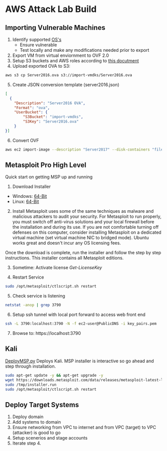 # AWS Attack Lab Build 

## Importing Vulnerable Machines
1. Identify supported [OS's](https://docs.aws.amazon.com/vm-import/latest/userguide/vm-import-ug.pdf) 
    - Ensure vulnerable
    - Test locally and make any modifications needed prior to export
2. Export VM from virtual enviornment to OVF 2.0
3. Setup S3 buckets and AWS roles according to [this docutment](https://docs.aws.amazon.com/vm-import/latest/userguide/vm-import-ug.pdf)
4. Upload exported OVA to S3:
```bash
aws s3 cp Server2016.ova s3://import-vmdks/Server2016.ova
```
5. Create JSON conversion template (server2016.json)
```json
[
  {
    "Description": "Server2016 OVA",
    "Format": "ova",
    "UserBucket": {
        "S3Bucket": "import-vmdks",
        "S3Key": "Server2016.ova"
    }
}]
```
6. Convert OVF
```bash
aws ec2 import-image --description "Server2017" --disk-containers "file:///Users/myuser/server2016.json"
```

## Metasploit Pro High Level 
Quick start on getting MSP up and running

1. Download Installer
- Windows: [64-Bit](https://downloads.metasploit.com/data/releases/metasploit-latest-windows-installer.exe)
- Linux: [64-Bit](https://downloads.metasploit.com/data/releases/metasploit-latest-linux-x64-installer.run)

2. Install
Metasploit uses some of the same techniques as malware and malicious attackers to audit your security. For Metasploit to run properly, you must switch off anti-virus solutions and your local firewall before the installation and during its use. If you are not comfortable turning off defenses on this computer, consider installing Metasploit on a dedicated virtual machine (set virtual machine NIC to bridged mode). Ubuntu works great and doesn't incur any OS licensing fees.

Once the download is complete, run the installer and follow the step by step instructions. This installer contains all Metasploit editions.

3. Sometime: Activate license
*Get-LicenseKey*

4. Restart Service
```bash
sudo /opt/metasploit/ctlscript.sh restart
```
5. Check service is listening
```bash
netstat -anop | grep 3790
```
6. Setup ssh tunnel with local port forward to access web front end
```bash
ssh -L 3790:localhost:3790 -N -f ec2-user@PublicDNS -i key_pairs.pem
```
7. Browse to:
https://localhost:3790


## Kali
[DeployMSP.py](./DeployMSP.py) Deploys Kali. MSP installer is interactive so go ahead and step through installation. 
```bash
sudo apt-get update -y && apt-get upgrade -y
wget https://downloads.metasploit.com/data/releases/metasploit-latest-linux-x64-installer.run -O /tmp/installer.run && sudo chmod 755 /tmp/installer.run
sudo /tmp/installer.run
sudo /opt/metasploit/ctlscript.sh restart
```

## Deploy Target Systems
1. Deploy domain
2. Add systems to domain
3. Ensure networking from VPC to internet and from VPC (target) to VPC (attacker) is good to go
4. Setup scenerios and stage accounts
5. Iterate step 4.

